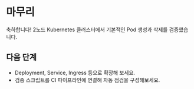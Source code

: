 # 마무리

축하합니다! 2노드 Kubernetes 클러스터에서 기본적인 Pod 생성과 삭제를 검증했습니다.

## 다음 단계

- Deployment, Service, Ingress 등으로 확장해 보세요.
- 검증 스크립트를 CI 파이프라인에 연결해 자동 점검을 구성해보세요.

